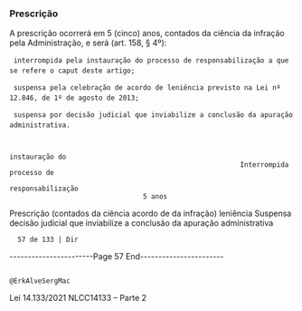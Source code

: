 ### Prescrição

A prescrição ocorrerá em 5 (cinco) anos, contados da ciência da infração pela Administração, e será
(art. 158, § 4º):

     interrompida pela instauração do processo de responsabilização a que se refere o caput deste artigo;

     suspensa pela celebração de acordo de leniência previsto na Lei nº 12.846, de 1º de agosto de 2013;

     suspensa por decisão judicial que inviabilize a conclusão da apuração administrativa.


                                                                                                instauração do
                                                             Interrompida                         processo de
                                                                                              responsabilização
                                     5 anos
 Prescrição                    (contados da ciência
                                                                                                 acordo de
                                   da infração)
                                                                                                 leniência
                                                               Suspensa
                                                                                              decisão judicial que
                                                                                            inviabilize a conclusão
                                                                                                 da apuração
                                                                                                administrativa




      57 de 133 | Dir
-----------------------Page 57 End-----------------------

                                                                              @ErkAlveSergMac
 Lei 14.133/2021                                                         NLCC14133 – Parte 2
